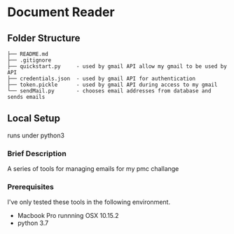 # Document Reader

## Folder Structure
```
├── README.md
├── .gitignore
├── quickstart.py     - used by gmail API allow my gmail to be used by API
├── credentials.json  - used by gmail API for authentication
├── token.pickle      - used by gmail API during access to my gmail
└── sendMail.py       - chooses email addresses from database and sends emails
```
## Local Setup
runs under python3

### Brief Description
A series of tools for managing emails for my pmc challange

### Prerequisites
I've only tested these tools in the following environment.
* Macbook Pro runnning OSX 10.15.2
* python 3.7

